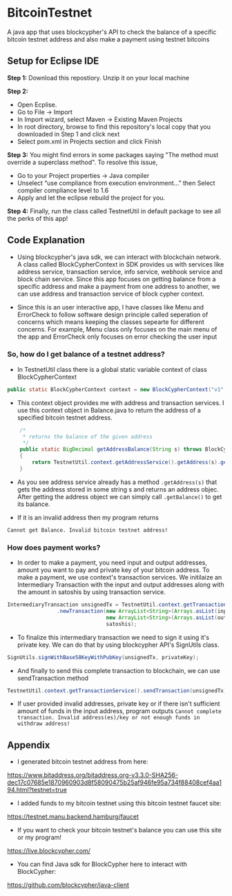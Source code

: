 # BitcoinTestnet
A java app that uses blockcypher's API to check the balance of a specific bitcoin testnet address and also make a payment using testnet bitcoins

## Setup for Eclipse IDE

**Step 1:** Download this repostiory. Unzip it on your local machine

**Step 2:** 
* Open Ecplise. 
* Go to File -> Import
* In Import wizard, select Maven -> Existing Maven Projects
* In root directory, browse to find this repository's local copy that you downloaded in Step 1 and click next
* Select pom.xml in Projects section and click Finish

**Step 3:** You might find errors in some packages saying "The method must override a superclass method". To resolve this issue, 
* Go to your Project properties -> Java compiler
* Unselect “use compliance from execution environment…” then Select compiler compliance level to 1.6
* Apply and let the eclipse rebuild the project for you.

**Step 4:** Finally, run the class called TestnetUtil in default package to see all the perks of this app!


## Code Explanation
* Using blockcypher's java sdk, we can interact with blockchain network. A class called BlockCypherContext in SDK provides us with services like address service, transaction service, info service, webhook service and block chain service. Since this app focuses on getting balance from a specific address and make a payment from one address to another, we can use address and transaction service of block cypher context.

* Since this is an user interactive app, I have classes like Menu and ErrorCheck to follow software design principle called seperation of concerns which means keeping the classes sepearte for different concerns. For example, Menu class only focuses on the main menu of the app and ErrorCheck only focuses on error checking the user input

### So, how do I get balance of a testnet address? 

* In TestnetUtil class there is a global static variable context of class BlockCypherContext
```java
public static BlockCypherContext context = new BlockCypherContext("v1", "btc", "test3", "f7e4206e12434e7491c674d44f6940db");
```
* This context object provides me with address and transaction services. I use this context object in Balance.java to return the address of a specified bitcoin testnet address.
```java
	/*
	 * returns the balance of the given address
	 */
	public static BigDecimal getAddressBalance(String s) throws BlockCypherException
	{	
		return TestnetUtil.context.getAddressService().getAddress(s).getBalance();
	}
```
* As you see address service already has a method ```.getAddress(s)``` that gets the address stored in some string s and returns an address objec. After getting the address object we can simply call ```.getBalance()``` to get its balance.

* If it is an invalid address then my program returns
```
Cannot get Balance. Invalid bitcoin testnet address!
```
### How does payment works?

* In order to make a payment, you need input and output addresses, amount you want to pay and private key of your bitcoin address. To make a payment, we use context's transaction services. We initilaize an Intermediary Transaction with the input and output addresses along with the amount in satoshis by using transaction service.
```java
IntermediaryTransaction unsignedTx = TestnetUtil.context.getTransactionService()
				.newTransaction(new ArrayList<String>(Arrays.asList(input)),
								new ArrayList<String>(Arrays.asList(output)),
								satoshis);
```
* To finalize this intermediary transaction we need to sign it using it's private key. We can do that by using blockcypher API's SignUtils class.
```java
SignUtils.signWithBase58KeyWithPubKey(unsignedTx, privateKey);
```
* And finally to send this complete transaction to blockchain, we can use sendTransaction method
```java
TestnetUtil.context.getTransactionService().sendTransaction(unsignedTx);
``` 
* If user provided invalid addresses, private key or if there isn't sufficient amount of funds in the input address, program outputs
```Cannot complete transaction. Invalid address(es)/key or not enough funds in withdraw address!```

## Appendix

* I generated bitcoin testnet address from here:

<https://www.bitaddress.org/bitaddress.org-v3.3.0-SHA256-dec17c07685e1870960903d8f58090475b25af946fe95a734f88408cef4aa194.html?testnet=true>

* I added funds to my bitcoin testnet using this bitcoin testnet faucet site:

<https://testnet.manu.backend.hamburg/faucet>

* If you want to check your bitcoin testnet's balance you can use this site or my program!

<https://live.blockcypher.com/>

* You can find Java sdk for BlockCypher here to interact with BlockCypher:

<https://github.com/blockcypher/java-client>
